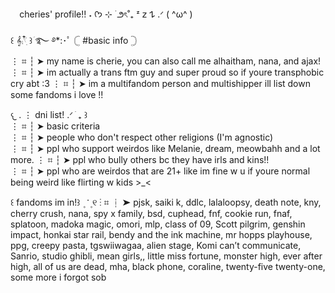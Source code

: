 ⠀
cheries' profile!! ˖ ᡣ𐭩 ⊹ ࣪  ౨ৎ˚₊ ᶻ 𝗓 𐰁 .ᐟ ( ^ω^ )

꒰ 𝄞⨾𓍢ִ໋ ꒱ؘ ࿐ ࿔*:･ﾟ
𓊆 #basic info 𓊇  
⋮ ⌗ ┆ ➤  my name is cherie, you can also call me alhaitham, nana, and ajax!                                                                                             
⋮ ⌗ ┆ ➤  im actually a trans ftm guy and super proud so if youre transphobic cry abt :3 
⋮ ⌗ ┆ ➤  im a multifandom person and multishipper ill list down some fandoms i love !!

𐔌 . ⋮ dni list! .ᐟ ֹ ₊ ꒱                                                                                                      
⋮ ⌗ ┆ ➤ basic criteria                        
⋮ ⌗ ┆ ➤ people who don't respect other religions (I'm agnostic)  
⋮ ⌗ ┆ ➤ ppl who support weirdos like Melanie, dream, meowbahh and a lot more. 
⋮ ⌗ ┆ ➤ ppl who bully others bc they have irls and kins!!  
⋮ ⌗ ┆ ➤ ppl who are weirdos that are 21+ like im fine w u if youre normal being weird like flirting w kids >_<



 ꒰  fandoms im in!꒱    ۪   ݁     ݁   ۪    ୧
⋮ ⌗ ┆ ➤ pjsk, saiki k, ddlc, lalaloopsy, death note, kny, cherry crush, nana, spy x family, bsd, cuphead, fnf, cookie run, fnaf, splatoon, madoka magic, omori, mlp, class of 09, 
 Scott pilgrim, genshin impact, honkai star rail, bendy and the ink machine, mr hopps playhouse, ppg, creepy pasta, tgswiiwagaa, alien stage, Komi can’t communicate, Sanrio, 
 studio ghibli, mean girls,, little miss fortune, monster high, ever after high, all of us are dead, mha, black phone, coraline, twenty-five twenty-one, some more i forgot sob 

